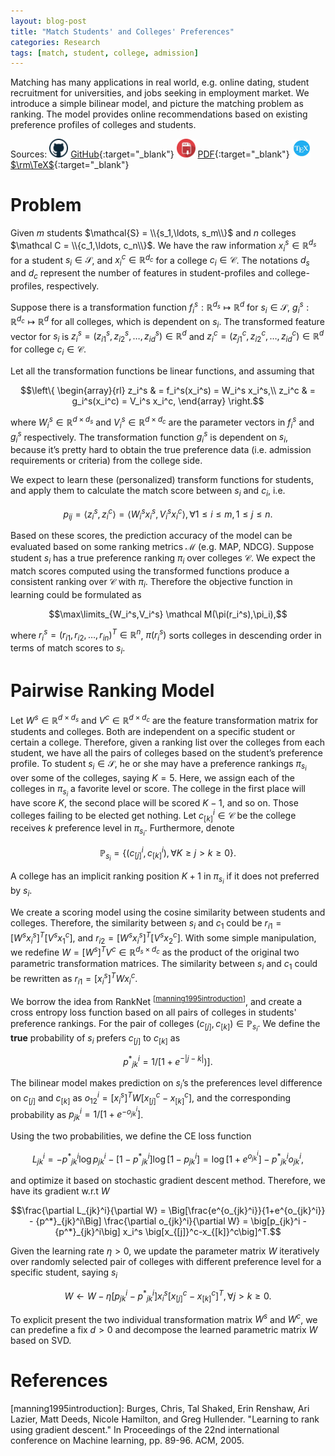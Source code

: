 ```yaml
---
layout: blog-post
title: "Match Students' and Colleges' Preferences"
categories: Research
tags: [match, student, college, admission]
---
```


Matching has many applications in real world, e.g. online dating, student recruitment for universities, 
and jobs seeking in employment market. We introduce a simple bilinear model, 
and picture the matching problem as ranking. The model provides online recommendations based on existing 
preference profiles of colleges and students. 

Sources:
<img src="/assets/images/git.png" style="width: 30px;"/>
[GitHub](https://github.com/horsehour/collegematch){:target="_blank"}
<img src="/assets/images/pdf.png" style="width: 30px;"/>
[PDF](https://github.com/horsehour/collegematch/blob/master/Student-College%20Match.pdf){:target="_blank"}
<img src="/assets/images/tex.png" style="width: 30px;"/>
[$\rm\TeX$](/files/collegematch.tex){:target="_blank"}


# Problem

Given $m$ students $\mathcal{S} = \\{s_1,\ldots, s_m\\}$ and $n$ colleges
$\mathcal C = \\{c_1,\ldots, c_n\\}$. We have the raw information
$x_i^s\in \mathbb R^{d_s}$ for a student $s_i\in \mathcal S$, and
$x_i^c\in \mathbb R^{d_c}$ for a college $c_i\in \mathcal C$. The
notations $d_s$ and $d_c$ represent the number of features in
student-profiles and college-profiles, respectively.

Suppose there is a transformation function
$f_i^s: \mathbb R^{d_s}\mapsto \mathbb R^d$ for $s_i\in \mathcal S$,
$g_i^s:\mathbb R^{d_c}\mapsto \mathbb R^d$ for all colleges, which is
dependent on $s_i$. The transformed feature vector for $s_i$ is
$z_i^s = (z_{i1}^s, z_{i2}^s,\ldots, z_{id}^s)\in \mathbb R^d$ and
$z_i^c = (z_{j1}^c, z_{i2}^c,\ldots, z_{id}^c)\in \mathbb R^d$ for
college $c_i\in \mathcal C$.

Let all the transformation functions be linear functions, and assuming
that 

$$\left\{
\begin{array}{rl}
z_i^s & = f_i^s(x_i^s) = W_i^s x_i^s,\\
z_i^c & = g_i^s(x_i^c) = V_i^s x_i^c,
\end{array}
\right.$$ 

where $W_i^s\in \mathbb R^{d\times d_s}$ and
$V_i^s \in \mathbb R^{d\times d_c}$ are the parameter vectors in $f_i^s$
and $g_i^s$ respectively. The transformation function $g_i^s$ is
dependent on $s_i$, because it’s pretty hard to obtain the true
preference data (i.e. admission requirements or criteria) from the
college side.

We expect to learn these (personalized) transform functions for
students, and apply them to calculate the match score between $s_i$ and
$c_i$, i.e.

$$p_{ij} = \langle z_i^s,z_i^c\rangle = \langle W_i^s x_i^s,V_i^s x_i^c\rangle, \forall 1\le i\le m, 1\le j\le n.$$

Based on these scores, the prediction accuracy of the model can be
evaluated based on some ranking metrics $\mathcal M$ (e.g. MAP, NDCG).
Suppose student $s_i$ has a true preference ranking $\pi_i$ over
colleges $\mathcal C$. We expect the match scores computed using the
transformed functions produce a consistent ranking over $\mathcal C$
with $\pi_i$. Therefore the objective function in learning could be
formulated as

$$\max\limits_{W_i^s,V_i^s} \mathcal M(\pi(r_i^s),\pi_i),$$

where $r_i^s =(r_{i1}, r_{i2}, \ldots, r_{in})^T\in \mathbb R^n$,
$\pi(r_i^s)$ sorts colleges in descending order in terms of match scores
to $s_i$.

# Pairwise Ranking Model

Let $W^s\in \mathbb R^{d\times d_s}$ and
$V^c\in \mathbb R^{d\times d_c}$ are the feature transformation matrix
for students and colleges. Both are independent on a specific student or
certain a college. Therefore, given a ranking list over the colleges
from each student, we have all the pairs of colleges based on the
student’s preference profile. To student $s_i\in \mathcal S$, he or she
may have a preference rankings $\pi_{s_i}$ over some of the colleges,
saying $K=5$. Here, we assign each of the colleges in $\pi_{s_i}$ a
favorite level or score. The college in the first place will have score
$K$, the second place will be scored $K-1$, and so on. Those colleges
failing to be elected get nothing. Let $c_{[k]}^i\in \mathcal C$ be the
college receives $k$ preference level in $\pi_{s_i}$. Furthermore,
denote

$$\mathbb P_{s_i} = \{(c_{[j]}^i, c_{[k]}^i), \forall K\ge j > k \ge 0\}.$$

A college has an implicit ranking position $K+1$ in $\pi_{s_i}$ if it
does not preferred by $s_i$.

We create a scoring model using the cosine similarity between students
and colleges. Therefore, the similarity between $s_i$ and $c_1$ could be
$r_{i1}=\big[W^s x_i^s\big]^T\big[V^s x_1^c\big]$, and
$r_{i2} = \big[W^s x_i^s\big]^T\big[V^s x_2^c\big]$. With some simple
manipulation, we redefine
$W=\big[W^s]^T V^c\in \mathbb R^{d_s\times d_c}$ as the product of the
original two parametric transformation matrices. The similarity between
$s_i$ and $c_1$ could be rewritten as $r_{i1} = [x_i^s]^T W x_i^c$.

We borrow the idea from RankNet <sup>[[manning1995introduction](#manning1995introduction)]</sup>, 
and create a cross entropy loss
function based on all pairs of colleges in students' preference rankings. For
the pair of colleges $(c_{[j]}, c_{[k]})\in \mathbb P_{s_i}$. We define
the **true** probability of $s_i$ prefers $c_{[j]}$ to $c_{[k]}$ as

$${p^*}_{jk}^i = 1/[1+e^{-|j-k|})].$$ 

The bilinear model makes prediction
on $s_i$’s the preferences level difference on $c_{[j]}$ and $c_{[k]}$
as $o_{12}^i = [x_i^s]^T W [x_{[j]}^c-x_{[k]}^c]$, and the corresponding
probability as $p_{jk}^i = 1/[1+e^{-o_{jk}^i}]$.

Using the two probabilities, we define the CE loss function

$$L_{jk}^i = -{p^*}_{jk}^i \log p_{jk}^i - [1-{p^*}_{jk}^i] \log [1-p_{jk}^i] = \log[1+e^{o_{jk}^i}] - {p^*}_{jk}^i o_{jk}^i,$$

and optimize it based on stochastic gradient descent method. Therefore,
we have its gradient w.r.t $W$

$$\frac{\partial L_{jk}^i}{\partial W} = \Big[\frac{e^{o_{jk}^i}}{1+e^{o_{jk}^i}} - {p^*}_{jk}^i\Big] \frac{\partial o_{jk}^i}{\partial W} = \big[p_{jk}^i - {p^*}_{jk}^i\big] x_i^s \big[x_{[j]}^c-x_{[k]}^c\big]^T.$$

Given the learning rate $\eta>0$, we update the parameter matrix $W$
iteratively over randomly selected pair of colleges with different
preference level for a specific student, saying $s_i$

$$W\leftarrow W - \eta \big[p_{jk}^i - {p^*}_{jk}^i\big] x_i^s \big[x_{[j]}^c-x_{[k]}^c\big]^T, \forall j > k \ge 0.$$

To explicit present the two individual transformation matrix $W^s$ and
$W^c$, we can predefine a fix $d > 0$ and decompose the learned
parametric matrix $W$ based on SVD.

# References

<a id='manning1995introduction'>[manning1995introduction]</a>: Burges, Chris, Tal Shaked, Erin Renshaw, Ari Lazier, Matt Deeds, Nicole Hamilton, and Greg Hullender. "Learning to rank using gradient descent." In Proceedings of the 22nd international conference on Machine learning, pp. 89-96. ACM, 2005.
